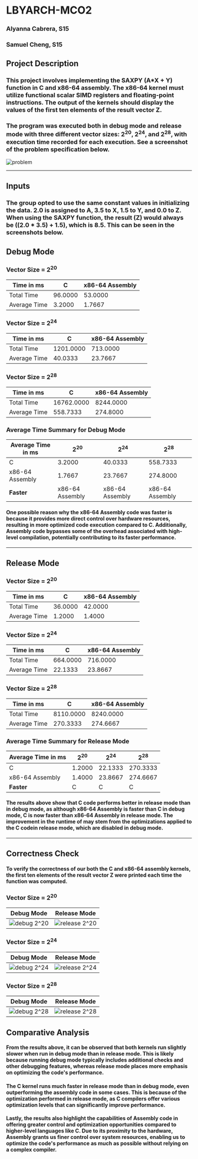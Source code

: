# LBYARCH-MCO2 
### Alyanna Cabrera, S15 
### Samuel Cheng, S15

## Project Description
### This project involves implementing the SAXPY (A*X + Y) function in C and x86-64 assembly. The x86-64 kernel must utilize functional scalar SIMD registers and floating-point instructions. The output of the kernels should display the values of the first ten elements of the result vector Z.
### The program was executed both in debug mode and release mode with three different vector sizes: 2<sup>20</sup>, 2<sup>24</sup>, and 2<sup>28</sup>, with execution time recorded for each execution. See a screenshot of the problem specification below.
![problem](screenshots/problem.png)

---
## Inputs
### The group opted to use the same constant values in initializing the data. **2.0** is assigned to A, **3.5** to X, **1.5** to Y, and **0.0** to Z. When using the SAXPY function, the result (Z) would always be ((2.0 * 3.5) + 1.5), which is **8.5**. This can be seen in the screenshots below.

## Debug Mode
### Vector Size = 2<sup>20</sup>
| Time in ms | C | x86-64 Assembly |
|----------|----------|----------|
| Total Time | 96.0000 | 53.0000 |
| Average Time | 3.2000 | 1.7667 |

### Vector Size = 2<sup>24</sup>
| Time in ms | C | x86-64 Assembly |
|----------|----------|----------|
| Total Time | 1201.0000 | 713.0000 |
| Average Time | 40.0333 | 23.7667 |

### Vector Size = 2<sup>28</sup>
| Time in ms | C | x86-64 Assembly |
|----------|----------|----------|
| Total Time | 16762.0000 | 8244.0000 |
| Average Time | 558.7333 | 274.8000 |

### Average Time Summary for Debug Mode
| Average Time in ms | 2<sup>20</sup> | 2<sup>24</sup> | 2<sup>28</sup> |
|----------|----------|----------|----------|
| C | 3.2000 | 40.0333 | 558.7333 |
| x86-64 Assembly | 1.7667 | 23.7667 | 274.8000 |
| **Faster** | x86-64 Assembly | x86-64 Assembly | x86-64 Assembly |

#### One possible reason why the x86-64 Assembly code was faster is because it provides more direct control over hardware resources, resulting in more optimized code execution compared to C. Additionally, Assembly code bypasses some of the overhead associated with high-level compilation, potentially contributing to its faster performance.

---

## Release Mode

### Vector Size = 2<sup>20</sup>
| Time in ms | C | x86-64 Assembly |
|----------|----------|----------|
| Total Time | 36.0000 | 42.0000 |
| Average Time | 1.2000 | 1.4000 |

### Vector Size = 2<sup>24</sup>
| Time in ms | C | x86-64 Assembly |
|----------|----------|----------|
| Total Time | 664.0000 | 716.0000 |
| Average Time | 22.1333 | 23.8667 |

### Vector Size = 2<sup>28</sup>
| Time in ms | C | x86-64 Assembly |
|----------|----------|----------|
| Total Time | 8110.0000 | 8240.0000 |
| Average Time | 270.3333 | 274.6667 |

### Average Time Summary for Release Mode
| Average Time in ms | 2<sup>20</sup> | 2<sup>24</sup> | 2<sup>28</sup> |
|----------|----------|----------|----------|
| C | 1.2000 | 22.1333 | 270.3333 |
| x86-64 Assembly | 1.4000 | 23.8667 | 274.6667 |
| **Faster** | C | C | C |

#### The results above show that C code performs better in release mode than in debug mode, as although x86-64 Assembly is faster than C in debug mode, C is now faster than x86-64 Assembly in release mode. The improvement in the runtime of may stem from the optimizations applied to the C codein release mode, which are disabled in debug mode.

---
## Correctness Check
#### To verify the correctness of our both the C and x86-64 assembly kernels, the first ten elements of the result vector Z were printed each time the function was computed.

### Vector Size = 2<sup>20</sup> 
| Debug Mode | Release Mode |
|----------|----------|
| ![debug 2^20](screenshots/debug%2020.png) | ![release 2^20](screenshots/release%2020.png) |

### Vector Size = 2<sup>24</sup> 
| Debug Mode | Release Mode |
|----------|----------|
| ![debug 2^24](screenshots/debug%2024.png) | ![release 2^24](screenshots/release%2024.png) |

### Vector Size = 2<sup>28</sup> 
| Debug Mode | Release Mode |
|----------|----------|
| ![debug 2^28](screenshots/debug%2028.png) | ![release 2^28](screenshots/release%2028.png) |

## Comparative Analysis
#### From the results above, it can be observed that both kernels run slightly slower when run in debug mode than in release mode. This is likely because running debug mode typically includes additional checks and other debugging features, whereas release mode places more emphasis on optimizing the code's performance. 

#### The C kernel runs much faster in release mode than in debug mode, even outperforming the assembly code in some cases. This is because of the optimization performed in release mode, as C compilers offer various optimization levels that can significantly improve performance.

#### Lastly, the results also highlight the capabilities of Assembly code in offering greater control and optimization opportunities compared to higher-level languages like C. Due to its proximity to the hardware, Assembly grants us finer control over system resources, enabling us to optimize the code's performance as much as possible without relying on a complex compiler.
